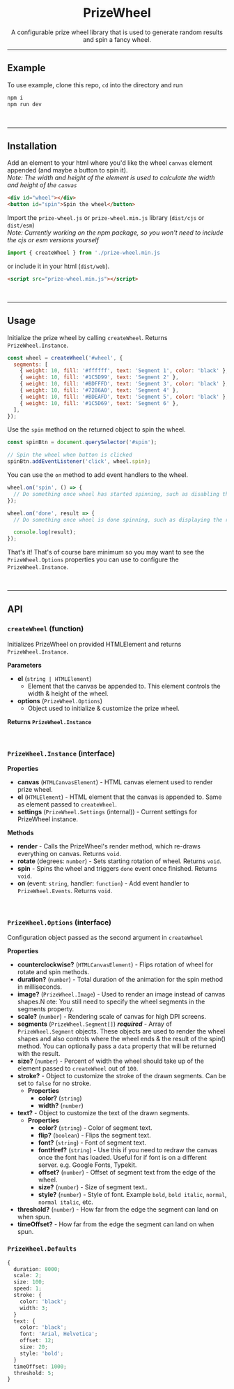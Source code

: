 <h1 style="text-align:center">PrizeWheel</h1>
<p style="text-align:center">
A configurable prize wheel library that is used to generate random results and spin a fancy wheel.
</p>

---

## Example

To use example, clone this repo, `cd` into the directory and run

```bash
npm i
npm run dev
```

<br>

---

## Installation

Add an element to your html where you'd like the wheel `canvas` element appended (and maybe a button to spin it).<br>
_Note: The width and height of the element is used to calculate the width and height of the `canvas`_

```html
<div id="wheel"></div>
<button id="spin">Spin the wheel</button>
```

Import the `prize-wheel.js` or `prize-wheel.min.js` library (`dist/cjs` or `dist/esm`)
<br>
_Note: Currently working on the npm package, so you won't need to include the cjs or esm versions yourself_

```js
import { createWheel } from './prize-wheel.min.js
```

or include it in your html (`dist/web`).

```html
<script src="prize-wheel.min.js"></script>
```

<br>

---

## Usage

Initialize the prize wheel by calling `createWheel`. Returns `PrizeWheel.Instance`.

```js
const wheel = createWheel('#wheel', {
  segments: [
    { weight: 10, fill: '#ffffff', text: 'Segment 1', color: 'black' },
    { weight: 10, fill: '#1C5D99', text: 'Segment 2' },
    { weight: 10, fill: '#BDFFFD', text: 'Segment 3', color: 'black' },
    { weight: 10, fill: '#7286A0', text: 'Segment 4' },
    { weight: 10, fill: '#BDEAFD', text: 'Segment 5', color: 'black' },
    { weight: 10, fill: '#1C5D69', text: 'Segment 6' },
  ],
});
```

Use the `spin` method on the returned object to spin the wheel.

```js
const spinBtn = document.querySelector('#spin');

// Spin the wheel when button is clicked
spinBtn.addEventListener('click', wheel.spin);
```

You can use the `on` method to add event handlers to the wheel.

```js
wheel.on('spin', () => {
  // Do something once wheel has started spinning, such as disabling the spin button
});

wheel.on('done', result => {
  // Do something once wheel is done spinning, such as displaying the result

  console.log(result);
});
```

That's it! That's of course bare minimum so you may want to see the `PrizeWheel.Options` properties you can use to configure the `PrizeWheel.Instance`.

<br>

---

## API

### **`createWheel`** (function)

Initializes PrizeWheel on provided HTMLElement and returns `PrizeWheel.Instance`.

**Parameters**

- **el** (`string | HTMLElement`)
  - Element that the canvas be appended to. This element controls the width & height of the wheel.
- **options** (`PrizeWheel.Options`)
  - Object used to initialize & customize the prize wheel.

**Returns `PrizeWheel.Instance`**

<br>

### **`PrizeWheel.Instance`** (interface)

**Properties**

- **canvas** (`HTMLCanvasElement`) - HTML canvas element used to render prize wheel.
- **el** (`HTMLElement`) - HTML element that the canvas is appended to. Same as element passed to `createWheel`.
- **settings** (`PrizeWheel.Settings` (internal)) - Current settings for PrizeWheel instance.

**Methods**

- **render** - Calls the PrizeWheel's render method, which re-draws everything on canvas. Returns `void`.
- **rotate** (degrees: `number`) - Sets starting rotation of wheel. Returns `void`.
- **spin** - Spins the wheel and triggers `done` event once finished. Returns `void`.
- **on** (event: `string`, handler: `function`) - Add event handler to `PrizeWheel.Events`. Returns `void`.

<br>

### **`PrizeWheel.Options`** (interface)

Configuration object passed as the second argument in `createWheel`

**Properties**

- **counterclockwise?** (`HTMLCanvasElement`) - Flips rotation of wheel for rotate and spin methods.
- **duration?** (`number`) - Total duration of the animation for the spin method in milliseconds.
- **image?** (`PrizeWheel.Image`) - Used to render an image instead of canvas shapes.N ote: You still need to specify the wheel segments in the segments property.
- **scale?** (`number`) - Rendering scale of canvas for high DPI screens.
- **segments** (`PrizeWheel.Segment[]`) **_required_** - Array of `PrizeWheel.Segment` objects. These objects are used to render the wheel shapes and also controls where the wheel ends & the result of the spin() method. You can optionally pass a `data` property that will be returned with the result.
- **size?** (`number`) - Percent of width the wheel should take up of the element passed to `createWheel` out of `100`.
- **stroke?** - Object to customize the stroke of the drawn segments. Can be set to `false` for no stroke.
  - **Properties**
    - **color?** (`string`)
    - **width?** (`number`)
- **text?** - Object to customize the text of the drawn segments.
  - **Properties**
    - **color?** (`string`) - Color of segment text.
    - **flip?** (`boolean`) - Flips the segment text.
    - **font?** (`string`) - Font of segment text.
    - **fontHref?** (`string`) - Use this if you need to redraw the canvas once the font has loaded. Useful for if font is on a different server. e.g. Google Fonts, Typekit.
    - **offset?** (`number`) - Offset of segment text from the edge of the wheel.
    - **size?** (`number`) - Size of segment text..
    - **style?** (`number`) - Style of font. Example `bold`, `bold italic`, `normal`, `normal italic`, etc.
- **threshold?** (`number`) - How far from the edge the segment can land on when spun.
- **timeOffset?** - How far from the edge the segment can land on when spun.

### **`PrizeWheel.Defaults`**

```ts
{
  duration: 8000;
  scale: 2;
  size: 100;
  speed: 1;
  stroke: {
    color: 'black';
    width: 3;
  }
  text: {
    color: 'black';
    font: 'Arial, Helvetica';
    offset: 12;
    size: 20;
    style: 'bold';
  }
  timeOffset: 1000;
  threshold: 5;
}
```
